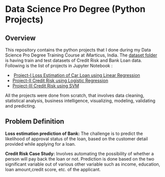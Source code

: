 # Data Science Pro Degree (Python Projects)

## Overview

This repository contains the python projects that I done during my Data Science Pro Degree Training Course at iMarticus, India. The [dataset folder](https://github.com/D-Satyajit/iMarticus-Projects/tree/master/Datasets) is having train and test datasets of Credit Risk and Bank Loan data. Following is the list of projects in Jupyter Notebook :

-  [Project-I Loss Estimation of Car Loan using Linear Regression](https://github.com/D-Satyajit/iMarticus-Projects/blob/master/Project-I%20Loss%20Estimation%20using%20Linear%20Regression.ipynb)
-  [Project-II Credit Risk using Logistic Regression](https://github.com/D-Satyajit/iMarticus-Projects/blob/master/Python%20Project-I%20Credit%20Risk%20using%20Logistic%20Regression.ipynb)
-  [Project-III Credit Risk using SVM](https://github.com/D-Satyajit/iMarticus-Projects/blob/master/Python%20Project-II%20Credit%20Risk%20using%20SVM.ipynb)

All the projects were done from scratch, that involves data cleaning, statistical analysis, business intelligence, visualizing, modeling, validating and predicting. 

## Problem Definition

**Loss estimation prediction of Bank:** The challenge is to predict the likelihood of approval status of the loan, based on the customer detail provided while applying for a loan.

**Credit Risk Case Study:** Involves automating the possibility of whether a person will pay back the loan or not. Prediction is done based on the two significant variable out of various other variable such as income, education, loan amount,credit score, etc. of the applicant.

